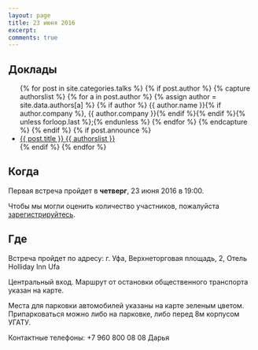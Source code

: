 ```yaml
---
layout: page
title: 23 июня 2016
excerpt: 
comments: true
---
```


Доклады
-------

<ul class="post-list">
{% for post in site.categories.talks %}
  {% if post.author %}
    {% capture authorslist %}
      {% for a in post.author %}
        {% assign author = site.data.authors[a] %}
        {% if author %} {{ author.name }}{% if author.company %}, {{ author.company }}{% endif %}{% endif %}{% unless forloop.last %};{% endunless %}
      {% endfor %}
    {% endcapture %}
  {% endif %}
  {% if post.announce %}
  <li><a href="{{ site.url }}{{ post.url }}">{{ post.title }} {{ authorslist }}</a></li>
  {% endif %}
{% endfor %}
</ul>

Когда
-----

Первая встреча пройдет в **четверг**, 23 июня 2016 в 19:00. 

Чтобы мы могли оценить количество участников, пожалуйста [зарегистрируйтесь][register].

Где
---

Встреча пройдет по адресу: г. Уфа, Верхнеторговая площадь, 2, Отель Holliday Inn Ufa

Центральный вход.
Маршрут от остановки общественного транспорта указан на карте.

Места для парковки автомобилей указаны на карте зеленым цветом. Припарковаться можно либо на парковке, 
либо перед 8м корпусом УГАТУ. 

Контактные телефоны: +7 960 800 08 08 Дарья

<script type="text/javascript" charset="utf-8" async src="https://api-maps.yandex.ru/services/constructor/1.0/js/?sid=07cEbZAuz88f1MHBau5pUv2p-tKHd60J&width=630&height=630&lang=ru_RU&sourceType=constructor&scroll=true"></script>

<!--
<ul class="post-list">
{% for post in site.posts limit:10 %} 
  <li><article><a href="{{ site.url }}{{ post.url }}">{{ post.title }} <span class="entry-date"><time datetime="{{ post.date | date_to_xmlschema }}">{{ post.date | date: "%B %d, %Y" }}</time></span></a></article></li>
{% endfor %}
</ul>
-->

[register]: https://tensor-ufa.timepad.ru/event/339489/
[tensor]: http://tensor.ru/
[speakers]: /speakers/
